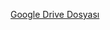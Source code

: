 [Google Drive Dosyası](https://docs.google.com/spreadsheets/d/16gIRhNKAr5lfzLAkkcdqSz9cwtCCQSAfaP7TmXA0JW4/edit?usp=sharing)
